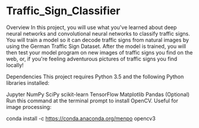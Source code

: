 # Traffic_Sign_Classifier


Overview
In this project, you will use what you've learned about deep neural networks and convolutional neural networks to classify traffic signs. You will train a model so it can decode traffic signs from natural images by using the German Traffic Sign Dataset. After the model is trained, you will then test your model program on new images of traffic signs you find on the web, or, if you're feeling adventurous pictures of traffic signs you find locally!

Dependencies
This project requires Python 3.5 and the following Python libraries installed:

Jupyter
NumPy
SciPy
scikit-learn
TensorFlow
Matplotlib
Pandas (Optional)
Run this command at the terminal prompt to install OpenCV. Useful for image processing:

conda install -c https://conda.anaconda.org/menpo opencv3
